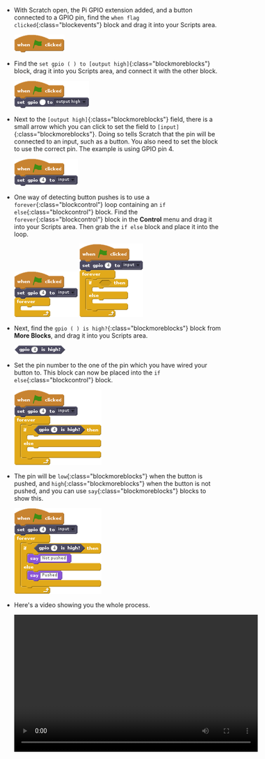 - With Scratch open, the Pi GPIO extension added, and a button connected to a GPIO pin, find the `when flag clicked`{:class="blockevents"} block and drag it into your Scripts area.

	![flag block](images/flag.png)

- Find the `set gpio ( ) to [output high]`{:class="blockmoreblocks"} block, drag it into you Scripts area, and connect it with the other block.

	![output block](images/output.png)

- Next to the `[output high]`{:class="blockmoreblocks"} field, there is a small arrow which you can click to set the field to `[input]`{:class="blockmoreblocks"}. Doing so tells Scratch that the pin will be connected to an input, such as a button. You also need to set the block to use the correct pin. The example is using GPIO pin 4.

	![input block](images/input.png)

- One way of detecting button pushes is to use a `forever`{:class="blockcontrol"} loop containing an `if else`{:class="blockcontrol"} block. Find the `forever`{:class="blockcontrol"} block in the **Control** menu and drag it into your Scripts area. Then grab the `if else` block and place it into the loop.

	![forever if](images/forever.png)
	![if else block](images/ifelse.png)

- Next, find the `gpio ( ) is high?`{:class="blockmoreblocks"} block from **More Blocks**, and drag it into you Scripts area.

	![high block](images/high.png)

- Set the pin number to the one of the pin which you have wired your button to. This block can now be placed into the `if else`{:class="blockcontrol"} block.

	![high block connected](images/high-connect.png)

- The pin will be `low`{:class="blockmoreblocks"} when the button is pushed, and `high`{:class="blockmoreblocks"} when the button is not pushed, and you can use `say`{:class="blockmoreblocks"} blocks to show this.

	![completed script](images/complete.png)

- Here's a video showing you the whole process.

	<video width="560" height="315" controls>
	<source src="https://s3.eu-west-2.amazonaws.com/learning-resources-production/projects/rpi-scratch-button/c79b0bdd8e3d6cee705ccde31f7d7d64ace5be24/en/images/scratch-pi-gpio-button.webm" type="video/webm">
	Try using Firefox or Chrome if your browser does not have WebM video support.
	</video>
